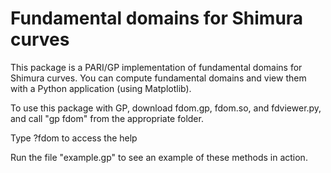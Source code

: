# Fundamental domains for Shimura curves

This package is a PARI/GP implementation of fundamental domains for Shimura curves. You can compute fundamental domains and view them with a Python application (using Matplotlib).

To use this package with GP, download fdom.gp, fdom.so, and fdviewer.py, and call "gp fdom" from the appropriate folder.

Type ?fdom to access the help

Run the file "example.gp" to see an example of these methods in action.